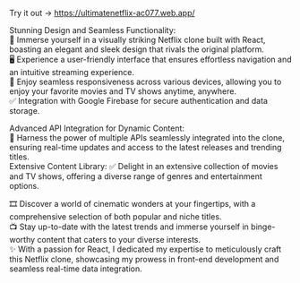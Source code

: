 Try it out -> https://ultimatenetflix-ac077.web.app/

Stunning Design and Seamless Functionality:                                                                                           
🎥 Immerse yourself in a visually striking Netflix clone built with React, boasting an elegant and sleek design that rivals the original platform.                
🖥️ Experience a user-friendly interface that ensures effortless navigation and an intuitive streaming experience.                                       
📱 Enjoy seamless responsiveness across various devices, allowing you to enjoy your favorite movies and TV shows anytime, anywhere.         
✅ Integration with Google Firebase for secure authentication and data storage.

Advanced API Integration for Dynamic Content:                                                                                            
 🔗 Harness the power of multiple APIs seamlessly integrated into the clone, ensuring real-time updates and access to the latest releases and trending titles.      
Extensive Content Library:
✅ Delight in an extensive collection of movies and TV shows, offering a diverse range of genres and entertainment options.

🎞️ Discover a world of cinematic wonders at your fingertips, with a comprehensive selection of both popular and niche titles.                                  
📺 Stay up-to-date with the latest trends and immerse yourself in binge-worthy content that caters to your diverse interests.                                    
✨ With a passion for React, I dedicated my expertise to meticulously craft this Netflix clone, showcasing my prowess in front-end development and seamless real-time data integration.
